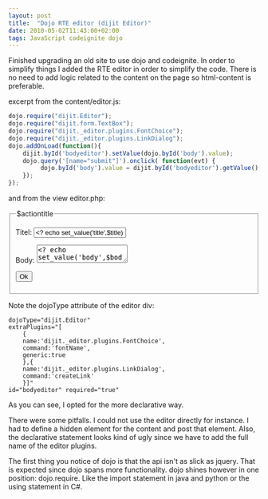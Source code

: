 ```yaml
---
layout: post
title:  "Dojo RTE editor (dijit Editor)"
date: 2010-05-02T11:43:00+02:00
tags: JavaScript codeignite dojo
---
```


Finished upgrading an old site to use dojo and codeignite. In order to simplify things I added the RTE editor in order to simplify the code. There is no need to add logic related to the content on the page so html-content is preferable.

excerpt from the content/editor.js:

~~~ JavaScript
dojo.require("dijit.Editor");
dojo.require("dijit.form.TextBox");
dojo.require("dijit._editor.plugins.FontChoice");
dojo.require("dijit._editor.plugins.LinkDialog");
dojo.addOnLoad(function(){
    dijit.byId('bodyeditor').setValue(dojo.byId('body').value);
    dojo.query('[name="submit"]').onclick( function(evt) {
         dojo.byId('body').value = dijit.byId('bodyeditor').getValue();
    });
});
~~~

and from the view editor.php:

<fieldset><legend>$actiontitle</legend>
<p><label for="title">Titel:</label>
<input type="text" id="title" dojoType="dijit.form.TextBox" name="title" required="true" value="<? echo set_value('title',$title) ?>" /></p>
<p><label for="body">Body:</label>
<textarea type="text" id="body" name="body"><? echo set_value('body',$body) ?></textarea>
<div dojoType="dijit.Editor" extraPlugins="[{name:'dijit._editor.plugins.FontChoice', command:'fontName', generic:true},{name:'dijit._editor.plugins.LinkDialog',command:'createLink'}]" id="bodyeditor" required="true"> </div>
</p>
<p><div class="buttons"><button type="submit" class="positive" name="submit" >Ok</button></div></p>
</fieldset>

Note the dojoType attribute of the editor div:

~~~
dojoType="dijit.Editor"
extraPlugins="[
    {
    name:'dijit._editor.plugins.FontChoice',
    command:'fontName',
    generic:true
    },{
    name:'dijit._editor.plugins.LinkDialog',
    command:'createLink'
    }]"
id="bodyeditor" required="true"
~~~


As you can see, I opted for the more declarative way.

There were some pitfalls. I could not use the editor directly for instance. I had to define a hidden element for the content and post that element. Also, the declarative statement looks kind of ugly since we have to add the full name of the editor plugins.

The first thing you notice of dojo is that the api isn't as slick as jquery. That is expected since dojo spans more functionality. dojo shines however in one position: dojo.require. Like the import statement in java and python or the using statement in  C#.